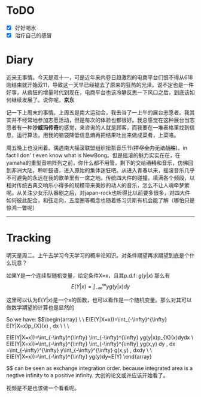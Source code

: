 # ToDO
- [x] 好好喝水
- [x] 治疗自己的感冒

# Diary
近来无事情。今天是双十一，可是近年来内卷日趋激烈的电商平台们恨不得从618刚结束就开始双11，导致这一天早已经褪去了原来的狂热的光泽。说不定也是一件好事，从疯狂的增量时代到现在，电商平台也该冷静反思一下风口之后，到底该如何继续发展了。说你呢，**京东**

记一下上周末的事情。上周五是南大运动会，我去当了一上午的展台志愿者。我其实并不经常地参加志愿活动，但是每次的体验也都很好。我总感觉在这种展台当志愿者有一种**沙威玛传奇**的感觉，来咨询的人就是顾客，而我要在一堆表格里找到信息，运行算法，用我的脑袋降低信息熵再把结果吐出来做成菜肴，上菜咯。

周五晚上也没闲着。偶遇南大摇滚联盟组织扭泵音乐节(~~拼尽全力无法战胜~~)。in fact I don' t even know what is NewBong。但是摇滚的魅力实实在在，在yamaha的重型音响阵列之前，你什么都不用管，剩下的交给~~酒精~~和音乐，仿佛回到非洲大陆，聆听鼓语，进入原始的集体迷狂吧。从进入青春以来，摇滚音乐几乎不可避免的永远在我的歌单里有一席之地。传统四大件的碰撞，填满各个频段，以相对传统古典交响乐小得多的规模带来美妙的动人的音乐，怎么不让人魂牵梦萦呢。从关注少女乐队番剧之后，对japan-rock也听得比以前要多很多，对四大件如何彼此配合，和弦走向，五度圈等概念也随着练习贝斯有机会能了解（哪怕只是惊鸿一瞥呢）



---


# Tracking
明天是周二。上午去学习今天学习的概率论知识。对条件期望再求期望到底是个什么玩意？

如果Y是一个连续型随机变量，给定条件X=x，且其p.d.f:  $g(y|x)$
那么有
$$
E(Y|x)=\int_{-\infty}^{\infty} y g(y|x)dy
$$

这里可以认为$E(Y|x)$是一个x的函数，也可以看作是一个随机变量。那么对其可以做数学期望的计算也是显然的

So we have:
$$\begin{array} \\
  \\
E(E(Y|X=x))=\int_{-\infty}^{\infty} E(Y|X=x)p_{X}(x) \, dx  \\ \\ \\

E(E(Y|X=x))=\int_{-\infty}^{\infty} \int_{-\infty}^{\infty} yg(y|x)p_{X}(x)dydx \\
E(E(Y|X=x))=\int_{-\infty}^{\infty} \int_{-\infty}^{\infty} yg(x,y) dy  \, dx =\int_{-\infty}^{\infty} y\int_{-\infty}^{\infty} g(x,y)   \, dxdy \\ \\
E(E(Y|X=x))=\int_{-\infty}^{\infty} yg(y)dy=E(Y)
\end{array}
	 
$$
can be seen as exchange integration order. because integrated area is a negtive infinity to a positive infinity.
大创的论文或许应该开始看了。

视频是不是也该做一个看看呢。






